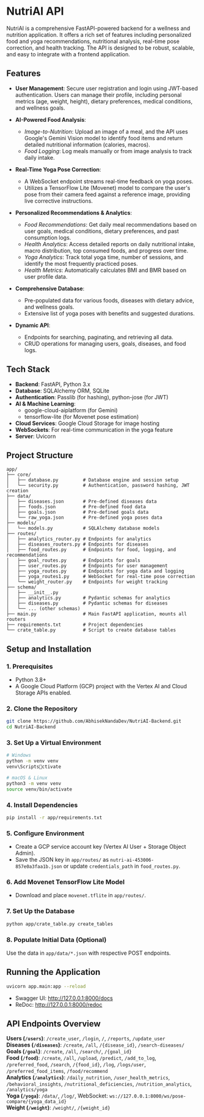 
# NutriAI API

NutriAI is a comprehensive FastAPI-powered backend for a wellness and nutrition application. It offers a rich set of features including personalized food and yoga recommendations, nutritional analysis, real-time pose correction, and health tracking. The API is designed to be robust, scalable, and easy to integrate with a frontend application.

## Features

- **User Management**: Secure user registration and login using JWT-based authentication. Users can manage their profile, including personal metrics (age, weight, height), dietary preferences, medical conditions, and wellness goals.

- **AI-Powered Food Analysis**:
  - *Image-to-Nutrition*: Upload an image of a meal, and the API uses Google's Gemini Vision model to identify food items and return detailed nutritional information (calories, macros).
  - *Food Logging*: Log meals manually or from image analysis to track daily intake.

- **Real-Time Yoga Pose Correction**:
  - A WebSocket endpoint streams real-time feedback on yoga poses.
  - Utilizes a TensorFlow Lite (Movenet) model to compare the user's pose from their camera feed against a reference image, providing live corrective instructions.

- **Personalized Recommendations & Analytics**:
  - *Food Recommendations*: Get daily meal recommendations based on user goals, medical conditions, dietary preferences, and past consumption logs.
  - *Health Analytics*: Access detailed reports on daily nutritional intake, macro distribution, top consumed foods, and progress over time.
  - *Yoga Analytics*: Track total yoga time, number of sessions, and identify the most frequently practiced poses.
  - *Health Metrics*: Automatically calculates BMI and BMR based on user profile data.

- **Comprehensive Database**:
  - Pre-populated data for various foods, diseases with dietary advice, and wellness goals.
  - Extensive list of yoga poses with benefits and suggested durations.

- **Dynamic API**:
  - Endpoints for searching, paginating, and retrieving all data.
  - CRUD operations for managing users, goals, diseases, and food logs.

## Tech Stack

- **Backend**: FastAPI, Python 3.x
- **Database**: SQLAlchemy ORM, SQLite
- **Authentication**: Passlib (for hashing), python-jose (for JWT)
- **AI & Machine Learning**:
  - google-cloud-aiplatform (for Gemini)
  - tensorflow-lite (for Movenet pose estimation)
- **Cloud Services**: Google Cloud Storage for image hosting
- **WebSockets**: For real-time communication in the yoga feature
- **Server**: Uvicorn

## Project Structure

```
app/
├── core/
│   ├── database.py         # Database engine and session setup
│   └── security.py         # Authentication, password hashing, JWT creation
├── data/
│   ├── diseases.json       # Pre-defined diseases data
│   ├── foods.json          # Pre-defined food data
│   ├── goals.json          # Pre-defined goals data
│   └── raw_yoga.json       # Pre-defined yoga poses data
├── models/
│   └── models.py           # SQLAlchemy database models
├── routes/
│   ├── analytics_router.py # Endpoints for analytics
│   ├── diseases_routers.py # Endpoints for diseases
│   ├── food_routes.py      # Endpoints for food, logging, and recommendations
│   ├── goal_routes.py      # Endpoints for goals
│   ├── user_routes.py      # Endpoints for user management
│   ├── yoga_routes.py      # Endpoints for yoga data and logging
│   ├── yoga_routes1.py     # WebSocket for real-time pose correction
│   └── weight_router.py    # Endpoints for weight tracking
├── schema/
│   ├── __init__.py
│   ├── analytics.py        # Pydantic schemas for analytics
│   ├── diseases.py         # Pydantic schemas for diseases
│   └── ... (other schemas)
├── main.py                 # Main FastAPI application, mounts all routers
├── requirements.txt        # Project dependencies
└── crate_table.py          # Script to create database tables
```

## Setup and Installation

### 1. Prerequisites

- Python 3.8+
- A Google Cloud Platform (GCP) project with the Vertex AI and Cloud Storage APIs enabled.

### 2. Clone the Repository

```bash
git clone https://github.com/AbhisekNandaDev/NutriAI-Backend.git
cd NutriAI-Backend
```

### 3. Set Up a Virtual Environment

```bash
# Windows
python -m venv venv
venv\Scriptsctivate

# macOS & Linux
python3 -m venv venv
source venv/bin/activate
```

### 4. Install Dependencies

```bash
pip install -r app/requirements.txt
```

### 5. Configure Environment

- Create a GCP service account key (Vertex AI User + Storage Object Admin).
- Save the JSON key in `app/routes/` as `nutri-ai-453006-857e0a3faa1b.json` or update `credentials_path` in `food_routes.py`.

### 6. Add Movenet TensorFlow Lite Model

- Download and place `movenet.tflite` in `app/routes/`.

### 7. Set Up the Database

```bash
python app/crate_table.py create_tables
```

### 8. Populate Initial Data (Optional)

Use the data in `app/data/*.json` with respective POST endpoints.

## Running the Application

```bash
uvicorn app.main:app --reload
```

- Swagger UI: http://127.0.0.1:8000/docs
- ReDoc: http://127.0.0.1:8000/redoc

## API Endpoints Overview

**Users (`/users`)**: `/create_user`, `/login`, `/`, `/reports`, `/update_user`  
**Diseases (`/diseases`)**: `/create`, `/all`, `/{disease_id}`, `/search-diseases/`  
**Goals (`/goal`)**: `/create`, `/all`, `/search/`, `/{goal_id}`  
**Food (`/food`)**: `/create`, `/all`, `/upload`, `/predict`, `/add_to_log`, `/preferred_food`, `/search`, `/{food_id}`, `/log`, `/logs/user`, `/preferred_food_items`, `/food/recommend`  
**Analytics (`/analytics`)**: `/daily_nutrition`, `/user_health_metrics`, `/behavioral_insights`, `/nutritional_deficiencies`, `/nutrition_analytics`, `/analytics/yoga`  
**Yoga (`/yoga`)**: `/data/`, `/log/`, WebSocket: `ws://127.0.0.1:8000/ws/pose-compare/{yoga_data_id}`  
**Weight (`/weight`)**: `/weight/`, `/{weight_id}`
